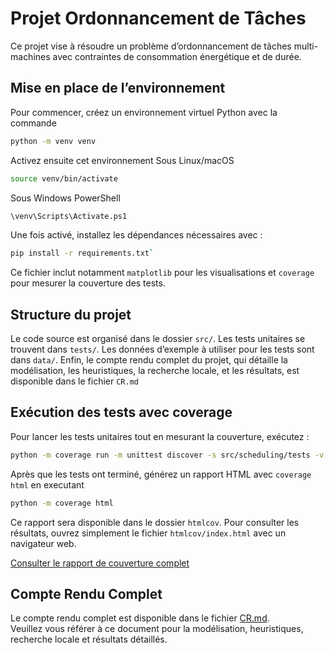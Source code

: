 # Projet Ordonnancement de Tâches

Ce projet vise à résoudre un problème d’ordonnancement de tâches multi-machines avec contraintes de consommation énergétique et de durée.
## Mise en place de l’environnement

Pour commencer, créez un environnement virtuel Python avec la commande 
```bash
python -m venv venv
```
Activez ensuite cet environnement
Sous Linux/macOS
```bash
source venv/bin/activate
```
Sous Windows PowerShell
```bash
\venv\Scripts\Activate.ps1
```
Une fois activé, installez les dépendances nécessaires avec : 
```bash
pip install -r requirements.txt`
```
Ce fichier inclut notamment `matplotlib` pour les visualisations et `coverage` pour mesurer la couverture des tests.

## Structure du projet

Le code source est organisé dans le dossier `src/`. Les tests unitaires se trouvent dans `tests/`. Les données d’exemple à utiliser pour les tests sont dans `data/`. Enfin, le compte rendu complet du projet, qui détaille la modélisation, les heuristiques, la recherche locale, et les résultats, est disponible dans le fichier `CR.md`

## Exécution des tests avec coverage

Pour lancer les tests unitaires tout en mesurant la couverture, exécutez :
```bash
python -m coverage run -m unittest discover -s src/scheduling/tests -v
```
Après que les tests ont terminé, générez un rapport HTML avec `coverage html` en executant
```bash
python -m coverage html
```
Ce rapport sera disponible dans le dossier `htmlcov`. Pour consulter les résultats, ouvrez simplement le fichier `htmlcov/index.html` avec un navigateur web.

[Consulter le rapport de couverture complet](./htmlcov/index.html)


## Compte Rendu Complet

Le compte rendu complet est disponible dans le fichier [CR.md](./CR.md).  
Veuillez vous référer à ce document pour la modélisation, heuristiques, recherche locale et résultats détaillés.
